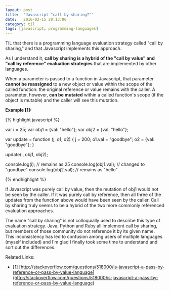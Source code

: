 ```yaml
---
layout: post
title:  'Javascript "call by sharing?"'
date:   2016-02-15 20:13:00
category: til
tags: [javascript, programming-languages]
---
```


TIL that there is a programming language evaluation strategy called "call by sharing," and that Javascript implements this approach.

As I understand it, __call by sharing is a hybrid of the "call by value" and "call by reference" evaluation strategies__ that are implemented by other languages.

When a parameter is passed to a function in Javascript, that parameter __cannot be reassigned__ to a new object or value within the scope of the called function: the original reference or value remains with the caller. A parameter, however, __can be mutated__ within a called function's scope (if the object is mutable) and the caller will see this mutation.

__Example [1]:__

{% highlight javascript %}

var i = 25;
var obj1 = {val: "hello"};
var obj2 = {val: "hello"};

var update = function (j, o1, o2) {
	j = 200;
	o1.val = "goodbye";
	o2 = {val: "goodbye"};
}

update(i, obj1, obj2);

console.log(i); // remains as 25
console.log(obj1.val); // changed to "goodbye"
console.log(obj2.val); // remains as "hello"

{% endhighlight %}

If Javascript was purely call by value, then the mutation of obj1 would not be seen by the caller. If it was purely call by reference, then all three of the updates from the function above would have been seen by the caller. Call by sharing truly seems to be a hybrid of the two more commonly referenced evaluation approaches.

The name "call by sharing" is not colloquially used to describe this type of evaluation strategy. Java, Python and Ruby all implement call by sharing, but members of those community do not reference it by its given name. This inconsistency has led to confusion among users of multiple languages (myself included) and I'm glad I finally took some time to understand and sort out the differences.

Related Links:

 - [1] [http://stackoverflow.com/questions/518000/is-javascript-a-pass-by-reference-or-pass-by-value-language](http://stackoverflow.com/questions/518000/is-javascript-a-pass-by-reference-or-pass-by-value-language)